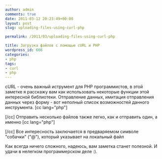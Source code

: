 ```yaml
---
author: admin
comments: true
date: 2011-03-12 20:23:49+00:00
layout: post
slug: uploading-files-using-curl-php

permalink: /2011/03/uploading-files-using-curl-php

title: Загрузка файлов с помощью cURL и PHP
wordpress_id: 666
categories:
- php
tags:
- curl
- php
---
```



cURL - очень важный иструмент для PHP программистов, в этой заметке я расскажу вам как использовать некоторые функции этой интересной библиотеки. Отправление данных, имитация отправления данных через форму - вот неполный список возможностей данного инструмента.<!-- more -->
[cc lang="php"]

[/cc]
Отправить несколько файлов также легко, как и отправить один, а именно
[cc lang="php"]

[/cc]
Все интересность заключается в предваряемом символе "собачки" ("@"), который указывает на локальный файл

Как всегда ничего сложного, надеюсь, вам заметка станет полезной. И удачи в нелегком программерском деле :).

